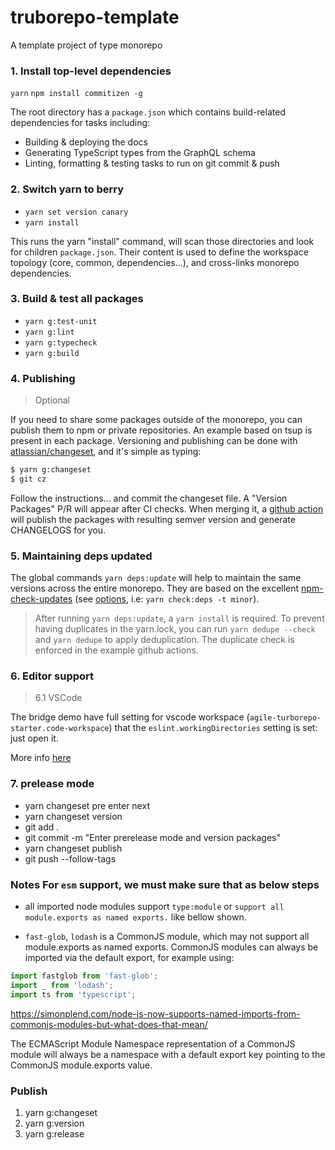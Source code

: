 # truborepo-template

A template project of type monorepo

### 1. Install top-level dependencies

`yarn`
`npm install commitizen -g`

The root directory has a `package.json` which contains build-related dependencies for tasks including:

- Building & deploying the docs
- Generating TypeScript types from the GraphQL schema
- Linting, formatting & testing tasks to run on git commit & push

### 2. Switch yarn to berry

- `yarn set version canary`
- `yarn install`

This runs the yarn "install" command, will scan those directories and look for children `package.json`. Their content is used to define the workspace topology (core, common, dependencies...), and cross-links monorepo dependencies.

### 3. Build & test all packages

- `yarn g:test-unit`
- `yarn g:lint`
- `yarn g:typecheck`
- `yarn g:build`

### 4. Publishing

> Optional

If you need to share some packages outside of the monorepo, you can publish them to npm or private repositories.
An example based on tsup is present in each package. Versioning and publishing can be done with [atlassian/changeset](https://github.com/atlassian/changesets),
and it's simple as typing:

```bash
$ yarn g:changeset
$ git cz
```

Follow the instructions... and commit the changeset file. A "Version Packages" P/R will appear after CI checks.
When merging it, a [github action](./.github/workflows/release-or-version-pr.yml) will publish the packages
with resulting semver version and generate CHANGELOGS for you.

### 5. Maintaining deps updated

The global commands `yarn deps:update` will help to maintain the same versions across the entire monorepo.
They are based on the excellent [npm-check-updates](https://github.com/raineorshine/npm-check-updates)
(see [options](https://github.com/raineorshine/npm-check-updates#options), i.e: `yarn check:deps -t minor`).

> After running `yarn deps:update`, a `yarn install` is required. To prevent
> having duplicates in the yarn.lock, you can run `yarn dedupe --check` and `yarn dedupe` to
> apply deduplication. The duplicate check is enforced in the example github actions.

### 6. Editor support

> 6.1 VSCode

The bridge demo have full setting for vscode workspace (`agile-turborepo-starter.code-workspace`) that the `eslint.workingDirectories` setting is set: just open it.

More info [here](https://github.com/microsoft/vscode-eslint#mono-repository-setup)

### 7. prelease mode

- yarn changeset pre enter next
- yarn changeset version
- git add .
- git commit -m "Enter prerelease mode and version packages"
- yarn changeset publish
- git push --follow-tags

### Notes For `esm` support, we must make sure that as below steps

- all imported node modules support `type:module` or `support all module.exports as named exports.` like bellow shown.

- `fast-glob`, `lodash` is a CommonJS module, which may not support all module.exports as named exports.
  CommonJS modules can always be imported via the default export, for example using:

```ts
import fastglob from 'fast-glob';
import _ from 'lodash';
import ts from 'typescript';
```

https://simonplend.com/node-js-now-supports-named-imports-from-commonjs-modules-but-what-does-that-mean/

The ECMAScript Module Namespace representation of a CommonJS module will always be a namespace with a default export key pointing to the CommonJS module.exports value.

### Publish

1. yarn g:changeset
2. yarn g:version
3. yarn g:release
